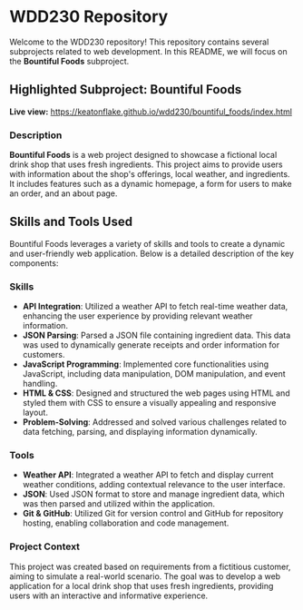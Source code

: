 # WDD230 Repository

Welcome to the WDD230 repository! This repository contains several subprojects related to web development. In this README, we will focus on the **Bountiful Foods** subproject.

## Highlighted Subproject: Bountiful Foods

**Live view:** https://keatonflake.github.io/wdd230/bountiful_foods/index.html 

### Description

**Bountiful Foods** is a web project designed to showcase a fictional local drink shop that uses fresh ingredients. This project aims to provide users with information about the shop's offerings, local weather, and ingredients.
It includes features such as a dynamic homepage, a form for users to make an order, and an about page.

## Skills and Tools Used

Bountiful Foods leverages a variety of skills and tools to create a dynamic and user-friendly web application. Below is a detailed description of the key components:

### Skills
- **API Integration**: Utilized a weather API to fetch real-time weather data, enhancing the user experience by providing relevant weather information.
- **JSON Parsing**: Parsed a JSON file containing ingredient data. This data was used to dynamically generate receipts and order information for customers.
- **JavaScript Programming**: Implemented core functionalities using JavaScript, including data manipulation, DOM manipulation, and event handling.
- **HTML & CSS**: Designed and structured the web pages using HTML and styled them with CSS to ensure a visually appealing and responsive layout.
- **Problem-Solving**: Addressed and solved various challenges related to data fetching, parsing, and displaying information dynamically.

### Tools
- **Weather API**: Integrated a weather API to fetch and display current weather conditions, adding contextual relevance to the user interface.
- **JSON**: Used JSON format to store and manage ingredient data, which was then parsed and utilized within the application.
- **Git & GitHub**: Utilized Git for version control and GitHub for repository hosting, enabling collaboration and code management.

### Project Context
This project was created based on requirements from a fictitious customer, aiming to simulate a real-world scenario. The goal was to develop a web application for a local drink shop that uses fresh ingredients, providing users with an interactive and informative experience.
